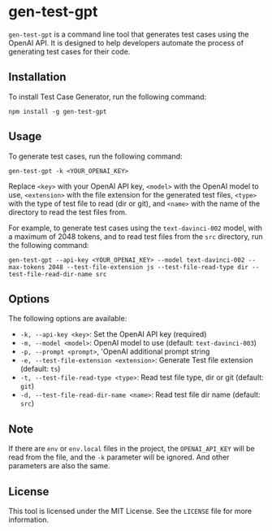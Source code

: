# gen-test-gpt

`gen-test-gpt` is a command line tool that generates test cases using the OpenAI API. It is designed to help developers automate the process of generating test cases for their code.


## Installation

To install Test Case Generator, run the following command:

```
npm install -g gen-test-gpt
```

## Usage

To generate test cases, run the following command:
```
gen-test-gpt -k <YOUR_OPENAI_KEY>
```

Replace `<key>` with your OpenAI API key, `<model>` with the OpenAI model to use, `<extension>` with the file extension for the generated test files, `<type>` with the type of test file to read (dir or git), and `<name>` with the name of the directory to read the test files from.

For example, to generate test cases using the `text-davinci-002` model, with a maximum of 2048 tokens, and to read test files from the `src` directory, run the following command:

```
gen-test-gpt --api-key <YOUR_OPENAI_KEY> --model text-davinci-002 --max-tokens 2048 --test-file-extension js --test-file-read-type dir --test-file-read-dir-name src
```

## Options

The following options are available:

- `-k, --api-key <key>`: Set the OpenAI API key (required)
- `-m, --model <model>`: OpenAI model to use (default: `text-davinci-003`)
- `-p, --prompt <prompt>`, 'OpenAI additional prompt string
- `-e, --test-file-extension <extension>`: Generate Test file extension (default: `ts`)
- `-t, --test-file-read-type <type>`: Read test file type, dir or git (default: `git`)
- `-d, --test-file-read-dir-name <name>`: Read test file dir name (default: `src`)

## Note
If there are `env` or `env.local` files in the project, the `OPENAI_API_KEY` will be read from the file, and the `-k` parameter will be ignored. And other parameters are also the same.

## License

This tool is licensed under the MIT License. See the `LICENSE` file for more information.
